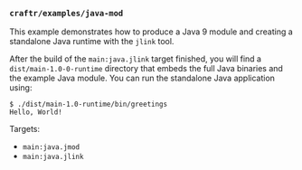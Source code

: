 ### `craftr/examples/java-mod`

This example demonstrates how to produce a Java 9 module and creating a
standalone Java runtime with the `jlink` tool.

After the build of the `main:java.jlink` target finished, you will find a
`dist/main-1.0-0-runtime` directory that embeds the full Java binaries and
the example Java module. You can run the standalone Java application using:

    $ ./dist/main-1.0-runtime/bin/greetings
    Hello, World!

Targets:

* `main:java.jmod`
* `main:java.jlink`
